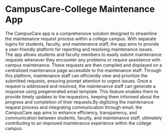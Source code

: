 # CampusCare-College Maintenance App
The CampusCare app is a comprehensive solution designed to streamline the maintenance request process within a college campus. With separate logins for students, faculty, and maintenance staff, the app aims to provide a user-friendly platform for reporting and resolving maintenance issues. The app allows students and faculty members to easily submit maintenance requests whenever they encounter any problems or require assistance with campus maintenance. These requests are then compiled and displayed on a centralized maintenance page accessible to the maintenance staff. Through this platform, maintenance staff can efficiently view and prioritize the submitted requests, ensuring prompt attention to urgent issues. Once a request is addressed and resolved, the maintenance staff can generate a response using pregenerated email template. This feature enables them to provide timely updates to the requestors, keeping them informed about the progress and completion of their requests.By digitizing the maintenance request process and integrating communication through email, the CampusCare app aims to enhance efficiency, transparency, and communication between students, faculty, and maintenance staff, ultimately contributing to an improved maintenance experience within the college campus.



